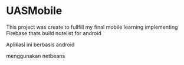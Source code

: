 # UASMobile
This project was create to fullfill my final mobile learning implementing Firebase thats build notelist for android

Aplikasi ini berbasis android

menggunakan netbeans
